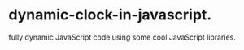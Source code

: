 # dynamic-clock-in-javascript.
fully dynamic JavaScript code using some cool JavaScript libraries. 
